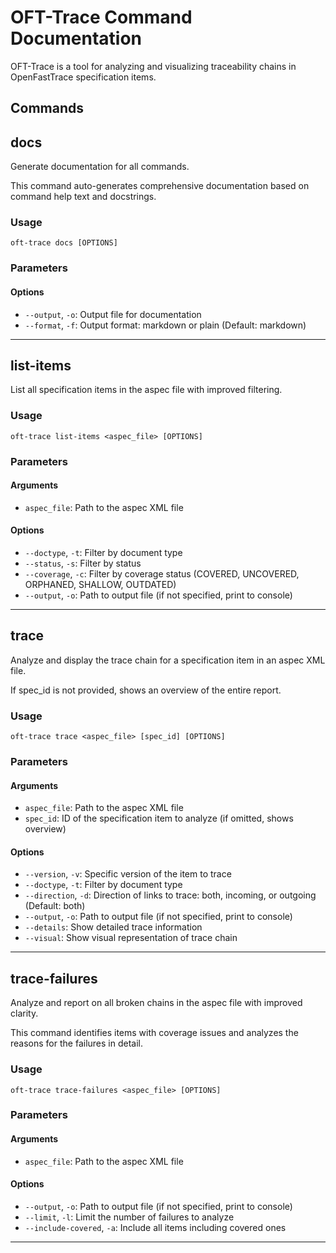# OFT-Trace Command Documentation

OFT-Trace is a tool for analyzing and visualizing traceability chains in OpenFastTrace specification items.

## Commands

## docs

Generate documentation for all commands.

This command auto-generates comprehensive documentation based on command help text and docstrings.

### Usage
```
oft-trace docs [OPTIONS]
```

### Parameters

#### Options
- `--output`, `-o`: Output file for documentation
- `--format`, `-f`: Output format: markdown or plain (Default: markdown)

---

## list-items

List all specification items in the aspec file with improved filtering.

### Usage
```
oft-trace list-items <aspec_file> [OPTIONS]
```

### Parameters

#### Arguments
- `aspec_file`: Path to the aspec XML file

#### Options
- `--doctype`, `-t`: Filter by document type
- `--status`, `-s`: Filter by status
- `--coverage`, `-c`: Filter by coverage status (COVERED, UNCOVERED, ORPHANED, SHALLOW, OUTDATED)
- `--output`, `-o`: Path to output file (if not specified, print to console)

---

## trace

Analyze and display the trace chain for a specification item in an aspec XML file.

If spec_id is not provided, shows an overview of the entire report.

### Usage
```
oft-trace trace <aspec_file> [spec_id] [OPTIONS]
```

### Parameters

#### Arguments
- `aspec_file`: Path to the aspec XML file
- `spec_id`: ID of the specification item to analyze (if omitted, shows overview)

#### Options
- `--version`, `-v`: Specific version of the item to trace
- `--doctype`, `-t`: Filter by document type
- `--direction`, `-d`: Direction of links to trace: both, incoming, or outgoing (Default: both)
- `--output`, `-o`: Path to output file (if not specified, print to console)
- `--details`: Show detailed trace information
- `--visual`: Show visual representation of trace chain

---

## trace-failures

Analyze and report on all broken chains in the aspec file with improved clarity.

This command identifies items with coverage issues and analyzes the reasons 
for the failures in detail.

### Usage
```
oft-trace trace-failures <aspec_file> [OPTIONS]
```

### Parameters

#### Arguments
- `aspec_file`: Path to the aspec XML file

#### Options
- `--output`, `-o`: Path to output file (if not specified, print to console)
- `--limit`, `-l`: Limit the number of failures to analyze
- `--include-covered`, `-a`: Include all items including covered ones

---
